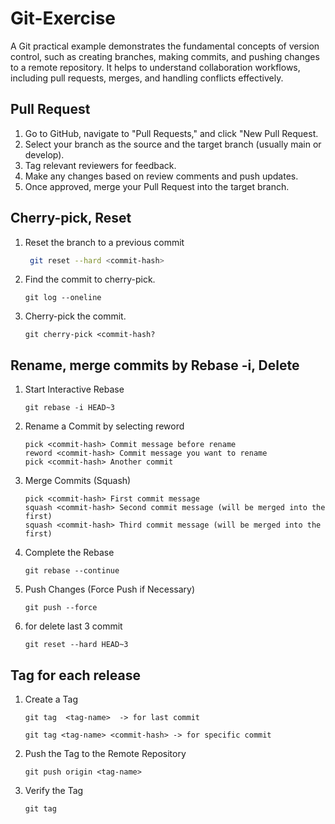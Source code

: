 
# Git-Exercise

A Git practical example demonstrates the fundamental concepts of version control, such as creating branches, making commits, and pushing changes to a remote repository. It helps to understand collaboration workflows, including pull requests, merges, and handling conflicts effectively.


## Pull Request


1. Go to GitHub, navigate to "Pull Requests," and click "New Pull Request.
2. Select your branch as the source and the target branch (usually main or develop).
3. Tag relevant reviewers for feedback.
4. Make any changes based on review comments and push updates.
5. Once approved, merge your Pull Request into the target branch.


## Cherry-pick, Reset
 
1. Reset the branch to a previous commit 

   ```bash  
    git reset --hard <commit-hash> 

2. Find the commit to cherry-pick.

    ```     
    git log --oneline
3. Cherry-pick the commit.

    ```  
    git cherry-pick <commit-hash?

## Rename, merge commits by Rebase -i, Delete

1. Start Interactive Rebase
    ```
    git rebase -i HEAD~3
2. Rename a Commit by selecting reword

    ```
    pick <commit-hash> Commit message before rename
    reword <commit-hash> Commit message you want to rename
    pick <commit-hash> Another commit

3. Merge Commits (Squash)

    ```
    pick <commit-hash> First commit message
    squash <commit-hash> Second commit message (will be merged into the first)
    squash <commit-hash> Third commit message (will be merged into the first)

4. Complete the Rebase
    ```
    git rebase --continue
5. Push Changes (Force Push if Necessary)
    ```
    git push --force

6. for delete last 3 commit
    ```
    git reset --hard HEAD~3

## Tag for each release 

1. Create a Tag
    ``` 
    git tag  <tag-name>  -> for last commit

    git tag <tag-name> <commit-hash> -> for specific commit

2. Push the Tag to the Remote Repository
    ```
    git push origin <tag-name>

3.  Verify the Tag
    ``` 
    git tag








